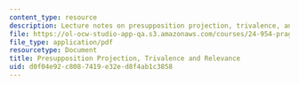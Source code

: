 ```yaml
---
content_type: resource
description: Lecture notes on presupposition projection, trivalence, and relevance.
file: https://ol-ocw-studio-app-qa.s3.amazonaws.com/courses/24-954-pragmatics-in-linguistic-theory-spring-2010/d0f04e92c8087419e32ed8f4ab1c3858_MIT24_954S10_lec08.pdf
file_type: application/pdf
resourcetype: Document
title: Presupposition Projection, Trivalence and Relevance
uid: d0f04e92-c808-7419-e32e-d8f4ab1c3858
---
```

